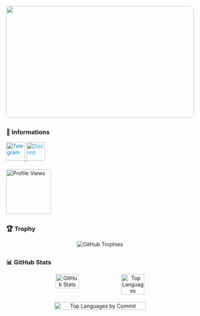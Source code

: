 <p align="center">
  <img src="https://github.com/oc4tche/oc4tche/blob/main/githubbanner.gif" style="border-radius: 10px; width: 100%; max-height: 300px;" />
</p>

##
### 👤 Informations

<a href="https://t.me/oc4tche">
  <img src="https://github.com/Terek7/Terek7/blob/main/telegram.svg" alt="Telegram" width="50" height="50" style="color: #0088cc;" />
</a>
<a href="https://discord.com/users/1307729725170651229">
  <img src="https://github.com/Terek7/Terek7/blob/main/discord.svg" alt="Discord" width="50" height="50" style="color: #1DA1F2;" />
</a>

<div align="left" style="margin-top: 20px;">
  <img src="https://komarev.com/ghpvc/?username=oc4tche&color=blue&style=flat" alt="Profile Views" width="120" />
</div>

##
### 🏆 Trophy

<p align="center">
  <img src="https://github-profile-trophy.vercel.app/?username=oc4tche&theme=darkhub&no-bg=true&no-frame=true" alt="GitHub Trophies" />
</p>

##
### 📊 GitHub Stats

<div align="center">
  <!-- GitHub Stats -->
  <div style="display: flex; justify-content: center;">
    <img src="http://github-profile-summary-cards.vercel.app/api/cards/stats?username=oc4tche&theme=github_dark" alt="GitHub Stats" style="width: 35%;" />
    <img src="http://github-profile-summary-cards.vercel.app/api/cards/repos-per-language?username=oc4tche&theme=github_dark" alt="Top Languages" style="width: 35%;" />
  </div>

  <!-- Top Languages by Commit -->
  <div style="display: flex; justify-content: center; margin-top: 20px;">
    <img src="http://github-profile-summary-cards.vercel.app/api/cards/profile-details?username=oc4tche&theme=github_dark" alt="Top Languages by Commit" style="width: 70%;" />
  </div>
</div>
